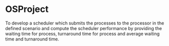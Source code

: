 # OSProject
To develop a scheduler which submits the processes to the processor in the defined scenario and compute the scheduler performance by providing the waiting time for process, turnaround time for process and average waiting time and turnaround time.
